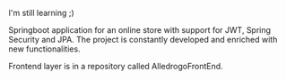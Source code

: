 I'm still learning ;)

Springboot application for an online store with support for JWT, Spring Security and JPA.
The project is constantly developed and enriched with new functionalities.

Frontend layer is in a repository called AlledrogoFrontEnd.
